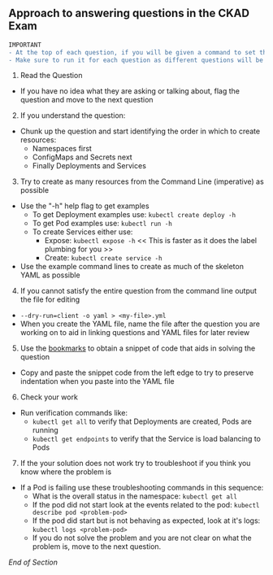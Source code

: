 ## Approach to answering questions in the CKAD Exam

```diff
IMPORTANT
- At the top of each question, if you will be given a command to set the current context.
- Make sure to run it for each question as different questions will be in different clusters.
```

1. Read the Question

- If you have no idea what they are asking or talking about, flag the question and move to the next question

2. If you understand the question:

- Chunk up the question and start identifying the order in which to create resources:
  - Namespaces first
  - ConfigMaps and Secrets next
  - Finally Deployments and Services

3. Try to create as many resources from the Command Line (imperative) as possible

- Use the "-h" help flag to get examples
  - To get Deployment examples use: `kubectl create deploy -h`
  - To get Pod examples use: `kubectl run -h`
  - To create Services either use:
    - Expose: `kubectl expose -h` << This is faster as it does the label plumbing for you >>
    - Create: `kubectl create service -h`
- Use the example command lines to create as much of the skeleton YAML as possible

4. If you cannot satisfy the entire question from the command line output the file for editing

- `--dry-run=client -o yaml > <my-file>.yml`
- When you create the YAML file, name the file after the question you are working on to aid in linking questions and YAML files for later review

5. Use the [bookmarks](https://github.com/jamesbuckett/ckad-bookmarks) to obtain a snippet of code that aids in solving the question

- Copy and paste the snippet code from the left edge to try to preserve indentation when you paste into the YAML file

6. Check your work

- Run verification commands like:
  - `kubectl get all` to verify that Deployments are created, Pods are running
  - `kubectl get endpoints` to verify that the Service is load balancing to Pods

7.  If the your solution does not work try to troubleshoot if you think you know where the problem is

- If a Pod is failing use these troubleshooting commands in this sequence:
  - What is the overall status in the namespace: `kubectl get all`
  - If the pod did not start look at the events related to the pod: `kubectl describe pod <problem-pod>`
  - If the pod did start but is not behaving as expected, look at it's logs: `kubectl logs <problem-pod>`
  - If you do not solve the problem and you are not clear on what the problem is, move to the next question.

_End of Section_
